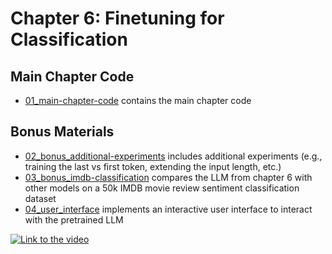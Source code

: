 # Chapter 6: Finetuning for Classification

## Main Chapter Code

- [01_main-chapter-code](01_main-chapter-code) contains the main chapter code

## Bonus Materials

- [02_bonus_additional-experiments](02_bonus_additional-experiments) includes additional experiments (e.g., training the last vs first token, extending the input length, etc.)
- [03_bonus_imdb-classification](03_bonus_imdb-classification) compares the LLM from chapter 6 with other models on a 50k IMDB movie review sentiment classification dataset
- [04_user_interface](04_user_interface) implements an interactive user interface to interact with the pretrained LLM

[![Link to the video](https://img.youtube.com/vi/5PFXJYme4ik/0.jpg)](https://www.youtube.com/watch?v=5PFXJYme4ik)

